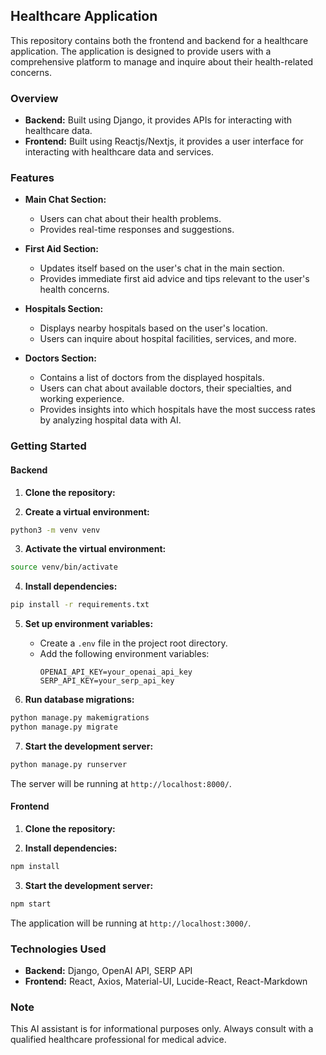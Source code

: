 ## Healthcare Application

This repository contains both the frontend and backend for a healthcare application. The application is designed to provide users with a comprehensive platform to manage and inquire about their health-related concerns.

### Overview

- **Backend:** Built using Django, it provides APIs for interacting with healthcare data.
- **Frontend:** Built using Reactjs/Nextjs, it provides a user interface for interacting with healthcare data and services.

### Features

- **Main Chat Section:**
  - Users can chat about their health problems.
  - Provides real-time responses and suggestions.

- **First Aid Section:**
  - Updates itself based on the user's chat in the main section.
  - Provides immediate first aid advice and tips relevant to the user's health concerns.

- **Hospitals Section:**
  - Displays nearby hospitals based on the user's location.
  - Users can inquire about hospital facilities, services, and more.

- **Doctors Section:**
  - Contains a list of doctors from the displayed hospitals.
  - Users can chat about available doctors, their specialties, and working experience.
  - Provides insights into which hospitals have the most success rates by analyzing hospital data with AI.

### Getting Started

#### Backend

1. **Clone the repository:**

2. **Create a virtual environment:**
```bash
python3 -m venv venv
```

3. **Activate the virtual environment:**
```bash
source venv/bin/activate
```

4. **Install dependencies:**
```bash
pip install -r requirements.txt
```

5. **Set up environment variables:**
   - Create a `.env` file in the project root directory.
   - Add the following environment variables:
     ```
     OPENAI_API_KEY=your_openai_api_key
     SERP_API_KEY=your_serp_api_key
     ```

6. **Run database migrations:**
```bash
python manage.py makemigrations
python manage.py migrate
```

7. **Start the development server:**
```bash
python manage.py runserver
```

The server will be running at `http://localhost:8000/`.

#### Frontend

1. **Clone the repository:**

2. **Install dependencies:**
```bash
npm install
```

3. **Start the development server:**
```bash
npm start
```

The application will be running at `http://localhost:3000/`.

### Technologies Used

- **Backend:** Django, OpenAI API, SERP API
- **Frontend:** React, Axios, Material-UI, Lucide-React, React-Markdown

### Note

This AI assistant is for informational purposes only. Always consult with a qualified healthcare professional for medical advice.
